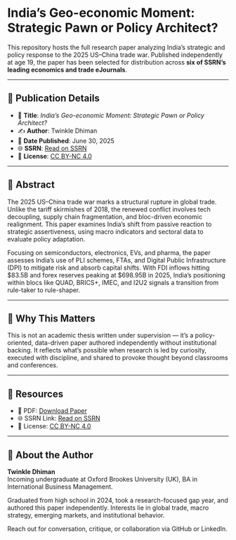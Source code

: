 # India’s Geo-economic Moment: Strategic Pawn or Policy Architect?

This repository hosts the full research paper analyzing India’s strategic and policy response to the 2025 US–China trade war. Published independently at age 19, the paper has been selected for distribution across **six of SSRN’s leading economics and trade eJournals**.

---

## 📄 Publication Details

- 📝 **Title**: *India’s Geo-economic Moment: Strategic Pawn or Policy Architect?*  
- ✍️ **Author**: Twinkle Dhiman  
- 📅 **Date Published**: June 30, 2025  
- 🌐 **SSRN**: [Read on SSRN](https://ssrn.com/link-to-your-paper)  
- 📘 **License**: [CC BY-NC 4.0](https://creativecommons.org/licenses/by-nc/4.0/)  

---

## 📌 Abstract

The 2025 US–China trade war marks a structural rupture in global trade. Unlike the tariff skirmishes of 2018, the renewed conflict involves tech decoupling, supply chain fragmentation, and bloc-driven economic realignment. This paper examines India’s shift from passive reaction to strategic assertiveness, using macro indicators and sectoral data to evaluate policy adaptation.

Focusing on semiconductors, electronics, EVs, and pharma, the paper assesses India’s use of PLI schemes, FTAs, and Digital Public Infrastructure (DPI) to mitigate risk and absorb capital shifts. With FDI inflows hitting $83.5B and forex reserves peaking at $698.95B in 2025, India’s positioning within blocs like QUAD, BRICS+, IMEC, and I2U2 signals a transition from rule-taker to rule-shaper.

---

## 🧠 Why This Matters

This is not an academic thesis written under supervision — it’s a policy-oriented, data-driven paper authored independently without institutional backing. It reflects what’s possible when research is led by curiosity, executed with discipline, and shared to provoke thought beyond classrooms and conferences.

---

## 🔗 Resources

- 📄 PDF: [Download Paper](./Strategic_Pawn_or_Policy_Architect.pdf)  
- 🌐 SSRN Link: [Read on SSRN](https://papers.ssrn.com/sol3/papers.cfm?abstract_id=5331937)
- 📘 License: [CC BY-NC 4.0](https://creativecommons.org/licenses/by-nc/4.0/)

---

## 👋 About the Author

**Twinkle Dhiman**  
Incoming undergraduate at Oxford Brookes University (UK), BA in International Business Management.

Graduated from high school in 2024, took a research-focused gap year, and authored this paper independently. Interests lie in global trade, macro strategy, emerging markets, and institutional behavior.  

Reach out for conversation, critique, or collaboration via GitHub or LinkedIn.

